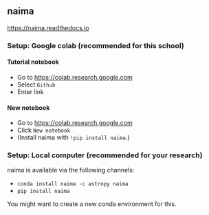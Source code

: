 ## naima

https://naima.readthedocs.io

### Setup: Google colab (recommended for this school)

#### Tutorial notebook
- Go to https://colab.research.google.com
- Select `Github`
- Enter link 

#### New notebook
- Go to https://colab.research.google.com
- Click `New notebook`
- (Install naima with `!pip install naima`.)


### Setup: Local computer (recommended for your research)

naima is available via the following channels:
- `conda install naima -c astropy naima`
- `pip install naima`

You might want to create a new conda environment for this.
